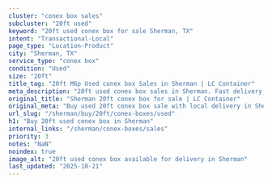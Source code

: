 ```yaml
---
cluster: "conex box sales"
subcluster: "20ft used"
keyword: "20ft used conex box for sale Sherman, TX"
intent: "Transactional-Local"
page_type: "Location-Product"
city: "Sherman, TX"
service_type: "conex box"
condition: "Used"
size: "20ft"
title_tag: "20ft M6p Used conex box Sales in Sherman | LC Container"
meta_description: "20ft used conex box sales in Sherman. Fast delivery, competitive pricing. Serving conex boxes area. Quote ID: 89G. Call (214) 524-4168 for your free quote today."
original_title: "Sherman 20ft conex box for sale | LC Container"
original_meta: "Buy used 20ft conex box sale with local delivery in Sherman, TX. LC Container — local Since 2003. Request a fast quote today."
url_slug: "/sherman/buy/20ft/conex-boxes/used"
h1: "Buy 20ft used conex box in Sherman"
internal_links: "/sherman/conex-boxes/sales"
priority: 3
notes: "NaN"
noindex: true
image_alt: "20ft used conex box available for delivery in Sherman"
last_updated: "2025-10-21"
---
```


<!-- TODO: Add unique city/inventory copy, images, and internal links here. -->

